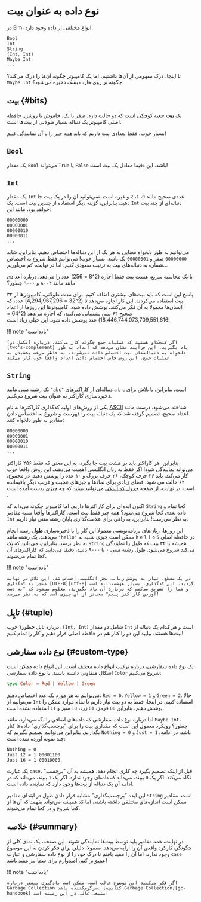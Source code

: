 # نوع داده به عنوان بیت

در Elm، انواع مختلفی از داده وجود دارد:

```
Bool
Int
String
(Int, Int)
Maybe Int
...
```

تا اینجا، درک مفهومی از آن‌ها داشتیم، اما یک کامپیوتر چگونه آن‌ها را درک می‌کند؟ `Maybe Int` چگونه بر روی هارد دیسک ذخیره می‌شود؟

## بیت {#bits}

یک **بیت** جعبه کوچکی است که دو حالت دارد: صفر یا یک، خاموش یا روشن. حافظه اصلی کامپیوتر یک دنباله بسیار طولانی از بیت‌ها است.

بسیار خوب، فقط تعدادی بیت داریم که باید _همه چیز_ را با آن نمایندگی کنیم!

## `Bool`

یک مقدار `Bool` می‌تواند `True` یا `False` باشد. این دقیقا معادل یک بیت است!

## `Int`

یک مقدار `Int` عددی صحیح مانند `0`، `1`، `2` و غیره است. نمی‌توانید آن را در یک بیت جا دهید، بنابراین، گزینه دیگر استفاده از چندین بیت است. یک `Int` دنباله‌ای از چند بیت خواهد بود، مانند این:

```
00000000
00000001
00000010
00000011
...
```

می‌توانیم به طور دلخواه معنایی به هر یک از این دنباله‌ها اختصاص دهیم. بنابراین، شاید `00000000` صفر و `00000001` یک باشد. بسیار خوب! می‌توانیم فقط شروع به اختصاص شماره به دنباله‌های بیت به ترتیب صعودی کنیم. اما در نهایت، کم می‌آوریم...

با یک محاسبه سریع، هشت بیت فقط اجازه (2^8 = 256) عدد را می‌دهد. درباره اعدادی مانند مانند ۸۰۰۴ و ۹۰۰۰ چطور؟

پاسخ این است که باید بیت‌های بیشتری اضافه کنیم. برای مدت طولانی، کامپیوترها از ۳۲ بیت استفاده می‌کردند. این کار اجازه می‌دهد تا (2^32 = 4,294,967,296) عدد، که انسان‌ها معمولا به آن فکر می‌کنند، پوشش داده شود. کامپیوترها این روزها از اعداد صحیح ۶۴ بیتی پشتیبانی می‌کنند، که اجازه می‌دهد (2^64 = 18,446,744,073,709,551,616) عدد پوشش داده شود. این خیلی زیاد است!

!!! note "یادداشت"

	اگر کنجکاو هستید که عملیات جمع چگونه کار می‌کند، درباره [مکمل دو][two's-complement] یاد بگیرید. این فرآیند نشان می‌دهد که اعداد به طور دلخواه به دنباله‌های بیت اختصاص داده نمی‌شوند. به خاطر سرعت بخشیدن به عملیات جمع، این روش خاص اختصاص دادن اعداد واقعا خوب کار می‌کند.

## `String`

یک رشته متنی مانند `"abc"` دنباله‌ای از کاراکترهای `a` `b` `c` است، بنابراین، با تلاش برای ذخیره‌سازی کاراکتر به عنوان بیت شروع می‌کنیم.

یکی از روش‌های اولیه کدگذاری کاراکترها به نام [ASCII][ascii] شناخته می‌شود. درست مانند اعداد صحیح، تصمیم گرفته شد که یک دنباله بیت را فهرست و شروع به اختصاص دادن مقادیر به طور دلخواه کنند:

```
00000000
00000001
00000010
00000011
...
```

بنابراین، هر کاراکتر باید در هشت بیت جا بگیرد، به این معنی که فقط ۲۵۶ کاراکتر می‌تواند نمایندگی شود! اگر فقط به زبان انگلیسی اهمیت می‌دهید، این روش واقعا خوب کار می‌کند. باید ۲۶ حرف کوچک، ۲۶ حرف بزرگ و ۱۰ عدد را پوشش دهید. در مجموع، ۶۲ حالت می شود. فضای زیادی برای نمادها و چیزهای عجیب و غریب دیگر باقیمانده است. در نهایت، از صفحه [جدول کد اَسکی][ascii-table] می‌توانید ببینید که چه چیزی بدست آمده است .

اکنون ایده‌ای برای کاراکترها داریم، اما کامپیوتر چگونه می‌داند که `String` کجا تمام و داده بعدی کجا شروع می‌شود؟ همه چیز فقط بیت است. کاراکترها واقعا شبیه مقادیر `Int` به نظر می‌رسند! بنابراین، به راهی برای علامت‌گذاری پایان رشته متنی نیاز داریم.

این روزها، زبان‌های برنامه‌نویسی معمولا این کار را با ذخیره‌سازی **طول** رشته انجام می‌دهند. یک رشته مانند `"hello"` ممکن است چیزی شبیه به `h` `e` `l` `l` `o` `5` در حافظه اصلی به نظر برسد. بنابراین، می‌دانید که یک `String` همیشه با ۳۲ بیت که طول را نمایندگی می‌کند شروع می‌شود. طول رشته متنی ۰ یا ۹۰۰۰ باشد، دقیقا می‌دانید که کاراکترهای آن کجا تمام می‌شوند.

!!! note "یادداشت"

	در یک مقطع، نیاز به پوشش زبانی بجز انگلیسی احساس شد. این تلاش در نهایت منجر به کدگذاری [UTF-8][utf-8] گردید. این کدگذاری، بسیار هوشمندانه است و شما را تشویق می‌کنم که درباره آن یاد بگیرید. معلوم می‌شود که "به دست آوردن کاراکتر پنجم" سخت‌تر از آن چیزی است که به نظر می‌رسد!

## تاپِل {#tuple}

درباره تاپِل چطور؟ خوب، `(Int, Int)` شامل دو مقدار `Int` است و هر کدام یک دنباله از بیت‌ها هستند. بیایید این دو را کنار هم در حافظه اصلی قرار دهیم و کار را تمام کنیم!

## نوع داده سفارشی {#custom-type}

یک نوع داده سفارشی، درباره ترکیب انواع داده مختلف است. این انواع داده ممکن است اشکال متفاوتی داشته باشند. با نوع داده سفارشی `Color` شروع می‌کنیم:

```elm
type Color = Red | Yellow | Green
```

می‌توانیم به هر مورد یک عدد اختصاص دهیم: `Red = 0`، `Yellow = 1` و `Green = 2`. حالا می‌توانیم از `Int` استفاده کنیم. در اینجا، فقط به دو بیت نیاز داریم تا تمام موارد ممکن را پوشش دهیم، بنابراین `00` قرمز، `01` زرد، `10` سبز و `11` استفاده نشده است.

اما درباره نوع داده سفارشی که داده‌های اضافی را نگه می‌دارد، مانند `Maybe Int`، چطور؟ رویکرد معمول این است که مقداری بیت را برای "برچسب‌گذاری" داده‌ها کنار بگذاریم، بنابراین می‌توانیم تصمیم بگیریم که `Nothing = 0` و `Just = 1` باشد. در ادامه، چند نمونه آورده شده است:

```
Nothing = 0
Just 12 = 1 00001100
Just 16 = 1 00010000
```

یک عبارت `case`، قبل از اینکه تصمیم بگیرد چه کاری انجام دهد، همیشه به آن "برچسب" نگاه می‌کند. اگر یک `0` ببیند، می‌داند که داده‌ای وجود ندارد. اگر یک `1` ببیند، می‌داند که در ادامه آن یک دنباله از بیت‌ها وجود دارد که نماینده داده است.

این ایده "برچسب‌گذاری" مشابه قرار دادن طول در ابتدای مقادیر `String` است. مقادیر ممکن است اندازه‌های مختلفی داشته باشند، اما کد همیشه می‌تواند بفهمد که آن‌ها از کجا شروع و در کجا تمام می‌شوند.

## خلاصه {#summary}

در نهایت، همه مقادیر باید توسط بیت‌ها نمایندگی شوند. این صفحه، یک نمای کلی از چگونگی کارکرد واقعی آن را ارایه می‌دهد. معمولا، دلیلی برای فکر کردن به این موضوع وجود ندارد، اما آن را مفید یافتم تا درک خود را از نوع داده سفارشی و عبارت `case` عمیق‌تر کنم. امیدوارم برای شما نیز مفید باشد!

!!! note "یادداشت"

	اگر فکر می‌کنید این موضوع جالب است، ممکن است یادگیری بیشتر درباره Garbage Collection سرگرم‌کننده باشد. [کتابچه Garbage Collection][gc-handbook] منبعی عالی در این زمینه است!

[two's-complement]: https://en.wikipedia.org/wiki/Two%27s_complement
[ascii]: https://en.wikipedia.org/wiki/ASCII
[ascii-table]: https://ascii.cl
[utf-8]: https://en.wikipedia.org/wiki/UTF-8
[gc-handbook]: http://gchandbook.org